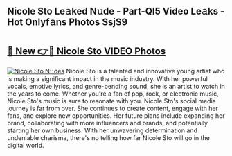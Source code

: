 ## Nicole Sto Le𝚊ked N𝚞de - Part-QI5 Video Le𝚊ks - Hot Onlyf𝚊ns Photos SsjS9

# <h2><a href="http://ab59085.deff.icu/?id=Nicole+Sto">🔗 New 👉🔴 Nicole Sto VIDEO Photos</a></h2>

[![Nicole Sto N𝚞des](https://i.imgur.com/rIISA9y.gif)](http://ab59085.deff.icu/?id=Nicole+Sto)
Nicole Sto is a talented and innovative young artist who is making a significant impact in the music industry. With her powerful vocals, emotive lyrics, and genre-bending sound, she is an artist to watch in the years to come. Whether you're a fan of pop, rock, or electronic music, Nicole Sto's music is sure to resonate with you. Nicole Sto's social media journey is far from over. She continues to create content, engage with her fans, and explore new opportunities. Her future plans include expanding her brand, collaborating with more influencers and brands, and potentially starting her own business. With her unwavering determination and undeniable charisma, there's no telling how far Nicole Sto will go in the digital world.
